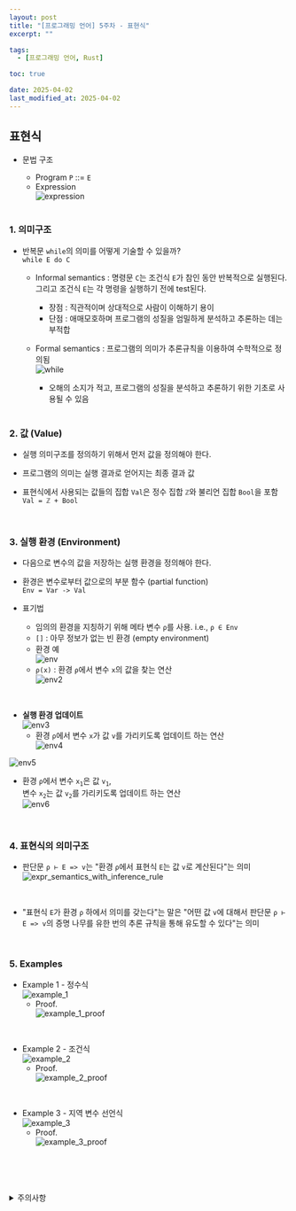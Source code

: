 ```yaml
---
layout: post
title: "[프로그래밍 언어] 5주차 - 표현식"
excerpt: ""  

tags:
  - [프로그래밍 언어, Rust]

toc: true

date: 2025-04-02
last_modified_at: 2025-04-02
---
```

## 표현식
- 문법 구조  
  - Program `P` ::= `E`  
  - Expression  
  ![expression][def]  

  <br>

### 1. 의미구조
- 반복문 `while`의 의미를 어떻게 기술할 수 있을까?  
`while E do C`  

  - Informal semantics : 명령문 `C`는 조건식 `E`가 참인 동안 반복적으로 실행된다.  
  그리고 조건식 `E`는 각 명령을 실행하기 전에 test된다.  

    - 장점 : 직관적이며 상대적으로 사람이 이해하기 용이
    - 단점 : 애매모호하며 프로그램의 성질을 엄밀하게 분석하고 추론하는 데는 부적합  

  - Formal semantics : 프로그램의 의미가 추론규칙을 이용하여 수학적으로 정의됨  
  ![while][def2]  

    - 오해의 소지가 적고, 프로그램의 성질을 분석하고 추론하기 위한 기초로 사용될 수 있음  

    <br>

### 2. 값 (Value)
- 실행 의미구조를 정의하기 위해서 먼저 값을 정의해야 한다.  

- 프로그램의 의미는 실행 결과로 얻어지는 최종 결과 값  

- 표현식에서 사용되는 값들의 집합 `Val`은 정수 집합 `ℤ`와 불리언 집합 `Bool`을 포함  
`Val = ℤ + Bool`  

<br>

### 3. 실행 환경 (Environment)  
- 다음으로 변수의 값을 저장하는 실행 환경을 정의해야 한다.  

- 환경은 변수로부터 값으로의 부분 함수 (partial function)  
`Env = Var -> Val`  

- 표기법  
  - 임의의 환경을 지칭하기 위해 메타 변수 `ρ`를 사용. i.e., `ρ ∈ Env`  
  - `[]` : 아무 정보가 없는 빈 환경 (empty environment)  
  - 환경 예  
  ![env][def3]  
  - `ρ(x)` : 환경 `ρ`에서 변수 `x`의 값을 찾는 연산  
  ![env2][def4]  

<br>

- **실행 환경 업데이트**  
![env3][def5]  
  - 환경 `ρ`에서 변수 `x`가 값 `v`를 가리키도록 업데이트 하는 연산  
  ![env4][def6]  

![env5][def7]  
  - 환경 `ρ`에서 변수 `x`<sub>`1`</sub>은 값 `v`<sub>`1`</sub>,  
  변수 `x`<sub>`2`</sub>는 값 `v`<sub>`2`</sub>를 가리키도록 업데이트 하는 연산  
  ![env6][def8]  

<br>

### 4. 표현식의 의미구조    
- 판단문 `ρ ⊢ E => v`는 "환경 `ρ`에서 표현식 `E`는 값 `v`로 계산된다"는 의미  
![expr_semantics_with_inference_rule][def9]  

<br>

- "표현식 `E`가 환경 `ρ` 하에서 의미를 갖는다"는 말은 "어떤 값 `v`에 대해서 판단문 `ρ ⊢ E => v`의 증명 나무를 유한 번의 추론 규칙을 통해 유도할 수 있다"는 의미  

<br>

### 5. Examples  
- Example 1 - 정수식  
![example_1][def10]  
  - Proof.  
  ![example_1_proof][def11]  

<br>

- Example 2 - 조건식  
![example_2][def12]  
  - Proof.  
  ![example_2_proof][def13]  

<br>

- Example 3 - 지역 변수 선언식  
![example_3][def14]  
  - Proof.  
  ![example_3_proof][def15]  


<br>
<br>
<br>
<br>
<details>
<summary>주의사항</summary>
<div markdown="1">

이 포스팅은 강원대학교 임현승 교수님의 프로그래밍 언어 수업을 들으며 내용을 정리 한 것입니다.  
수업 내용에 대한 저작권은 교수님께 있으니,  
다른 곳으로의 무분별한 내용 복사를 자제해 주세요.

</div>
</details>

[def]: https://i.imgur.com/b1NBuaY.png
[def2]: https://i.imgur.com/oYxo5na.png
[def3]: https://i.imgur.com/Wfdj80B.png
[def4]: https://i.imgur.com/uefAbRX.png
[def5]: https://i.imgur.com/Dvmsn6l.png
[def6]: https://i.imgur.com/e5Jaz2N.png
[def7]: https://i.imgur.com/X4FFlrz.png
[def8]: https://i.imgur.com/Vimgclu.png
[def9]: https://i.imgur.com/i2nMFig.png
[def10]: https://i.imgur.com/ZtBu06e.png
[def11]: https://i.imgur.com/k1ODIe0.png
[def12]: https://i.imgur.com/s69Hcbt.png
[def13]: https://i.imgur.com/W49d2AM.png
[def14]: https://i.imgur.com/1h488bu.png
[def15]: https://i.imgur.com/PXWdPYm.png
